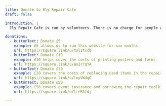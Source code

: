 ```yaml
---
title: Donate to Ely Repair Cafe
draft: false

introduction: |
  Ely Repair Cafe is run by volunteers. There is no charge for people a volunteer repairer to try to fix someone's broken item. That means we're completely reliant on donations from people--like you--who want to support this cause, giving items a second life and reducing the need to send more waste to landfill.

donations:
  - buttonText: Donate £5
    example: £5 allows us to run this website for six months
    url: https://square.link/u/tslItccb
  - buttonText: Donate £10
    example: £10 helps cover the costs of printing posters and forms
    url: https://square.link/u/axIrrqYA
  - buttonText: Donate £20
    example: £20 covers the costs of replacing used items in the repair kit
    url: https://square.link/u/lnpVWdqC
  - buttonText: Donate £50
    example: £50 covers event insurance and borrowing the repair toolkit
    url: https://square.link/u/lreR5fdj

---
```

